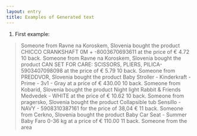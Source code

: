 ```yaml
---
layout: entry
title: Examples of Generated text
---
```


1. First example:
> Someone from Ravne na Koroskem, Slovenia bought the product CHICCO CRANKSHAFT 0M + -8003670693611 at the price of € 4.72 10 back. Someone from Ravne na Koroskem, Slovenia bought the product CAN SET FOR CARE: SCISSORS, PLIERS, PILICA-5903407098098 at the price of € 5.79 10 back. Someone from PREDDVOR, Slovenia bought the product Baby Stroller - Kinderkraft - Prime - 3v1 - Gray at a price of € 430.00 10 back. Someone from Kobarid, Slovenia bought the product Night light Rabbit & Friends Medvedek - WHITE at the price of € 10.62 10 back. Someone from pragersko, Slovenia bought the product Collapsible tub Sensillo - NAVY - 5908310387161 for the price of 38,04 € 11 back. Someone from Cerkno, Slovenia bought the product Baby Car Seat - Summer Baby Faro 0-36 kg at a price of € 110.00 11 back. Someone from the area
